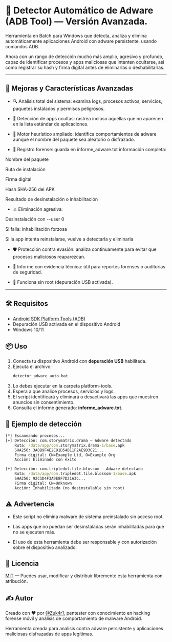 # 🔎 Detector Automático de Adware (ADB Tool) — Versión Avanzada.

Herramienta en Batch para Windows que detecta, analiza y elimina automáticamente aplicaciones Android con adware persistente, usando comandos ADB.

Ahora con un rango de detección mucho más amplio, agresivo y profundo, capaz de identificar procesos y apps maliciosas que intenten ocultarse, así como registrar su hash y firma digital antes de eliminarlas o deshabilitarlas.

---
## 🚀 Mejoras y Características Avanzadas

* 🔍 Análisis total del sistema: examina logs, procesos activos, servicios, paquetes instalados y permisos peligrosos.

* 🎯 Detección de apps ocultas: rastrea incluso aquellas que no aparecen en la lista estándar de aplicaciones.

* 🧠 Motor heurístico ampliado: identifica comportamientos de adware aunque el nombre del paquete sea aleatorio o disfrazado.

* 📜 Registro forense: guarda en informe_adware.txt información completa:

Nombre del paquete

Ruta de instalación

Firma digital

Hash SHA-256 del APK

Resultado de desinstalación o inhabilitación

* ⚔️ Eliminación agresiva:

Desinstalación con --user 0

Si falla: inhabilitación forzosa

Si la app intenta reinstalarse, vuelve a detectarla y eliminarla

* 🛡 Protección contra evasión: analiza continuamente para evitar que procesos maliciosos reaparezcan.

* 📁 Informe con evidencia técnica: útil para reportes forenses o auditorías de seguridad.

* 🔐 Funciona sin root (depuración USB activada).

---
## 🛠️ Requisitos
- [Android SDK Platform Tools (ADB)](https://developer.android.com/tools/releases/platform-tools)
- Depuración USB activada en el dispositivo Android
- Windows 10/11

## 📦 Uso

1. Conecta tu dispositivo Android con **depuración USB** habilitada.
2. Ejecuta el archivo:
   ```bat
   detector_adware_auto.bat
3. Lo debes ejecutar en la carpeta platform-tools.
4. Espera a que analice procesos, servicios y logs.
5. El script identificará y eliminará o desactivará las apps que muestren anuncios sin consentimiento.
6. Consulta el informe generado: **informe_adware.txt**.

## 📄 Ejemplo de detección

```bat
[*] Escaneando procesos...
[+] Detección: com.storymatrix.drama — Adware detectado
    Ruta: /data/app/com.storymatrix.drama-1/base.apk
    SHA256: 3A8B9F4E2E91D54B11F2AE9D3C21...
    Firma digital: CN=Example Ltd, O=Example Org
    Acción: Eliminado con éxito

[+] Detección: com.tripledot.tile.blossom — Adware detectado
    Ruta: /data/app/com.tripledot.tile.blossom-1/base.apk
    SHA256: 92C1D4F3A9E8F7D21A3C...
    Firma digital: CN=Unknown
    Acción: Inhabilitado (no desinstalable sin root)
```

## ⚠️ Advertencia

* Este script no elimina malware de sistema preinstalado sin acceso root.

* Las apps que no puedan ser desinstaladas serán inhabilitadas para que no se ejecuten más.

* El uso de esta herramienta debe ser responsable y con autorización sobre el dispositivo analizado.

## 📜 Licencia
[MIT](https://github.com/Zuk4r1/detector-adware-adb/blob/main/LICENSE) — Puedes usar, modificar y distribuir libremente esta herramienta con atribución.

## ✍️ Autor
Creado con ❤️ por [@Zuk4r1](https://github.com/Zuk4r1), pentester con conocimiento en hacking forense móvil y análisis de comportamiento de malware Android.

Herramienta creada para analisis contra adware persistente y aplicaciones maliciosas disfrazadas de apps legítimas.
